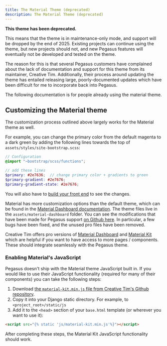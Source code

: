 ```yaml
---
title: The Material Theme (deprecated)
description: The Material Theme (deprecated)
---
```


**This theme has been deprecated.**

This means that the theme is in maintenance-only mode, and support will be dropped by the end of 2025.
Existing projects can continue using the theme, but new projects should not, and new Pegasus features will eventually
not be developed and tested on the theme.

The reason for this is that several Pegasus customers have complained about the lack of documentation and support for
this theme from its maintainer, Creative Tim.
Additionally, their process around updating the theme has entailed releasing large, poorly-documented updates
which have been difficult for me to incorporate back into Pegasus.

The following documentation is for people already using the material theme. 

## Customizing the Material theme

The customization process outlined above largely works for the Material theme as well.

For example, you can change the primary color from the default magenta to a dark green by adding the 
following lines towards the top of `assets/styles/site-bootstrap.scss`:

```scss
// Configuration
@import "~bootstrap/scss/functions";

// add these lines
$primary: #2e7636;  // change primary color + gradients to green
$primary-gradient: #2e7676;
$primary-gradient-state: #2e7676;
```

You will also have to [build your front end](/front-end/overview) to see the changes.

Material has more customization options than the default theme, which can be found in the [Material Dashboard documentation](https://www.creative-tim.com/learning-lab/bootstrap/overview/material-dashboard).
The theme files live in the `assets/material-dashboard` folder.
You can see the modifications that have been made for Pegasus support [on Github here](https://github.com/creativetimofficial/material-dashboard/compare/master...czue:pegasus-tweaks).
In particular, a few bugs have been fixed, and the unused pro files have been removed.

Creative Tim offers pro versions of [Material Dashboard](https://www.creative-tim.com/product/material-dashboard-pro) and
[Material Kit](https://www.creative-tim.com/product/material-kit-pro) which are helpful if you want to have access to more
pages / components. These should integrate seamlessly with the Pegasus theme.

### Enabling Material's JavaScript

Pegasus doesn't ship with the Material theme JavaScript built in. If you would like to use their JavaScript functionality
(required for many of their components) you can take the following steps:

1. Download [the `material-kit.min.js` file from Creative Tim's Github repository](https://github.com/creativetimofficial/material-kit/blob/master/assets/js/material-kit.min.js).
2. Copy it into your Django static directory. For example, to `<project_root>/static/js`
3. Add it to the `<head>` section of your `base.html` template (or wherever you want to use it):

```html
<script src="{% static 'js/material-kit.min.js'%}"></script>
```

After completing these steps, the Material Kit JavaScript functionality should work.
